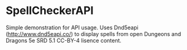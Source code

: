 # SpellCheckerAPI
Simple demonstration for API usage. Uses Dnd5eapi (http://www.dnd5eapi.co/) to display spells from open Dungeons and Dragons 5e SRD 5.1 CC-BY-4 lisence content.
